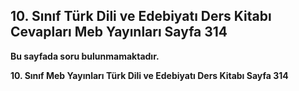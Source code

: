 ## 10. Sınıf Türk Dili ve Edebiyatı Ders Kitabı Cevapları Meb Yayınları Sayfa 314

**Bu sayfada soru bulunmamaktadır.**

**10. Sınıf Meb Yayınları Türk Dili ve Edebiyatı Ders Kitabı Sayfa 314**